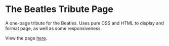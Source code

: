 # The Beatles Tribute Page

A one-page tribute for the Beatles. Uses pure CSS and HTML to display and format page, as well as some responsiveness.

View the page [here](https://aguirreh8.github.io/tributePage/).
